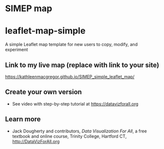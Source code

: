# SIMEP map

# leaflet-map-simple
A simple Leaflet map template for new users to copy, modify, and experiment

## Link to my live map (replace with link to your site)

https://kathleenmacgregor.github.io/SIMEP_simple_leaflet_map/

## Create your own version
- See video with step-by-step tutorial at https://datavizforall.org

## Learn more
- Jack Dougherty and contributors, *Data Visualization For All*, a free textbook and online course, Trinity College, Hartford CT, http://DataVizForAll.org
